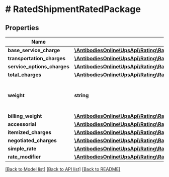 # # RatedShipmentRatedPackage

## Properties

Name | Type | Description | Notes
------------ | ------------- | ------------- | -------------
**base_service_charge** | [**\AntibodiesOnline\UpsApi\Rating\RatedPackageBaseServiceCharge**](RatedPackageBaseServiceCharge.md) |  | [optional]
**transportation_charges** | [**\AntibodiesOnline\UpsApi\Rating\RatedPackageTransportationCharges**](RatedPackageTransportationCharges.md) |  | [optional]
**service_options_charges** | [**\AntibodiesOnline\UpsApi\Rating\RatedPackageServiceOptionsCharges**](RatedPackageServiceOptionsCharges.md) |  | [optional]
**total_charges** | [**\AntibodiesOnline\UpsApi\Rating\RatedPackageTotalCharges**](RatedPackageTotalCharges.md) |  | [optional]
**weight** | **string** | The weight of the package in the rated Package. | [optional]
**billing_weight** | [**\AntibodiesOnline\UpsApi\Rating\RatedPackageBillingWeight**](RatedPackageBillingWeight.md) |  | [optional]
**accessorial** | [**\AntibodiesOnline\UpsApi\Rating\RatedShipmentRatedPackageAccessorial**](RatedShipmentRatedPackageAccessorial.md) |  | [optional]
**itemized_charges** | [**\AntibodiesOnline\UpsApi\Rating\RatedShipmentRatedPackageItemizedCharges**](RatedShipmentRatedPackageItemizedCharges.md) |  | [optional]
**negotiated_charges** | [**\AntibodiesOnline\UpsApi\Rating\RatedPackageNegotiatedCharges**](RatedPackageNegotiatedCharges.md) |  | [optional]
**simple_rate** | [**\AntibodiesOnline\UpsApi\Rating\RatedPackageSimpleRate**](RatedPackageSimpleRate.md) |  | [optional]
**rate_modifier** | [**\AntibodiesOnline\UpsApi\Rating\RatedShipmentRatedPackageRateModifier**](RatedShipmentRatedPackageRateModifier.md) |  | [optional]

[[Back to Model list]](../../README.md#models) [[Back to API list]](../../README.md#endpoints) [[Back to README]](../../README.md)
